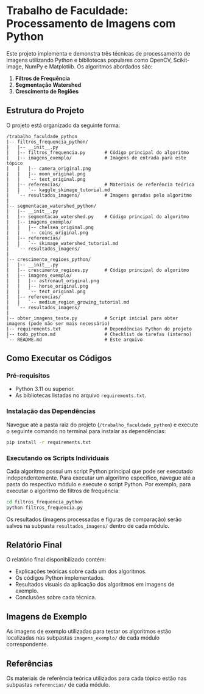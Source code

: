 # Trabalho de Faculdade: Processamento de Imagens com Python

Este projeto implementa e demonstra três técnicas de processamento de imagens utilizando Python e bibliotecas populares como OpenCV, Scikit-image, NumPy e Matplotlib. Os algoritmos abordados são:

1.  **Filtros de Frequência**
2.  **Segmentação Watershed**
3.  **Crescimento de Regiões**

## Estrutura do Projeto

O projeto está organizado da seguinte forma:

```
/trabalho_faculdade_python
|-- filtros_frequencia_python/
|   |-- __init__.py
|   |-- filtros_frequencia.py       # Código principal do algoritmo
|   |-- imagens_exemplo/            # Imagens de entrada para este tópico
|   |   |-- camera_original.png
|   |   |-- moon_original.png
|   |   `-- text_original.png
|   |-- referencias/                # Materiais de referência teórica
|   |   `-- kaggle_skimage_tutorial.md
|   `-- resultados_imagens/         # Imagens geradas pelo algoritmo
|
|-- segmentacao_watershed_python/
|   |-- __init__.py
|   |-- segmentacao_watershed.py    # Código principal do algoritmo
|   |-- imagens_exemplo/
|   |   |-- chelsea_original.png
|   |   `-- coins_original.png
|   |-- referencias/
|   |   `-- skimage_watershed_tutorial.md
|   `-- resultados_imagens/
|
|-- crescimento_regioes_python/
|   |-- __init__.py
|   |-- crescimento_regioes.py      # Código principal do algoritmo
|   |-- imagens_exemplo/
|   |   |-- astronaut_original.png
|   |   |-- horse_original.png
|   |   `-- text_original.png
|   |-- referencias/
|   |   `-- medium_region_growing_tutorial.md
|   `-- resultados_imagens/
|
|-- obter_imagens_teste.py          # Script inicial para obter imagens (pode não ser mais necessário)
|-- requirements.txt                # Dependências Python do projeto
|-- todo_python.md                  # Checklist de tarefas (interno)
`-- README.md                       # Este arquivo
```

## Como Executar os Códigos

### Pré-requisitos

- Python 3.11 ou superior.
- As bibliotecas listadas no arquivo `requirements.txt`.

### Instalação das Dependências

Navegue até a pasta raiz do projeto (`/trabalho_faculdade_python`) e execute o seguinte comando no terminal para instalar as dependências:

```bash
pip install -r requirements.txt
```

### Executando os Scripts Individuais

Cada algoritmo possui um script Python principal que pode ser executado independentemente. Para executar um algoritmo específico, navegue até a pasta do respectivo módulo e execute o script Python. Por exemplo, para executar o algoritmo de filtros de frequência:

```bash
cd filtros_frequencia_python
python filtros_frequencia.py
```

Os resultados (imagens processadas e figuras de comparação) serão salvos na subpasta `resultados_imagens/` dentro de cada módulo.

## Relatório Final

O relatório final disponibilizado contém: 

*   Explicações teóricas sobre cada um dos algoritmos.
*   Os códigos Python implementados.
*   Resultados visuais da aplicação dos algoritmos em imagens de exemplo.
*   Conclusões sobre cada técnica.

## Imagens de Exemplo

As imagens de exemplo utilizadas para testar os algoritmos estão localizadas nas subpastas `imagens_exemplo/` de cada módulo correspondente.

## Referências

Os materiais de referência teórica utilizados para cada tópico estão nas subpastas `referencias/` de cada módulo.

